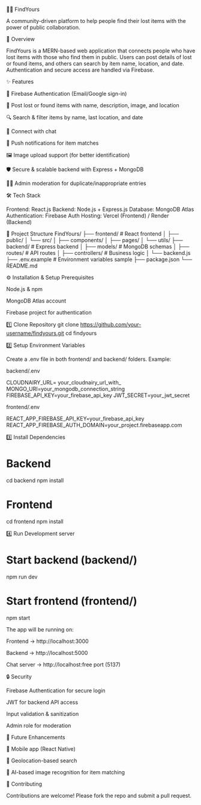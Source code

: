 
🕵️‍♂️ FindYours

A community-driven platform to help people find their lost items with the power of public collaboration.

🚀 Overview

FindYours is a MERN-based web application that connects people who have lost items with those who find them in public. Users can post details of lost or found items, and others can search by item name, location, and date. Authentication and secure access are handled via Firebase.

✨ Features

🔑 Firebase Authentication (Email/Google sign-in)

📝 Post lost or found items with name, description, image, and location

🔍 Search & filter items by name, last location, and date

💬 Connect with chat

🔔 Push notifications for item matches

🖼️ Image upload support (for better identification)

🛡️ Secure & scalable backend with Express + MongoDB

👩‍💻 Admin moderation for duplicate/inappropriate entries

🛠️ Tech Stack

Frontend: React.js
Backend: Node.js + Express.js
Database: MongoDB Atlas
Authentication: Firebase Auth
Hosting: Vercel (Frontend) / Render (Backend)

📂 Project Structure
FindYours/
├── frontend/               # React frontend
│   ├── public/
│   └── src/
│       ├── components/
│       ├── pages/
│       └── utils/
├── backend/               # Express backend
│   ├── models/           # MongoDB schemas
│   ├── routes/           # API routes
│   ├── controllers/      # Business logic
│   └── backend.js
├── .env.example          # Environment variables sample
├── package.json
└── README.md

⚙️ Installation & Setup
Prerequisites

Node.js & npm

MongoDB Atlas account

Firebase project for authentication

1️⃣ Clone Repository
git clone https://github.com/your-username/findyours.git
cd findyours

2️⃣ Setup Environment Variables

Create a .env file in both frontend/ and backend/ folders. Example:

backend/.env

CLOUDNAIRY_URL= your_cloudnairy_url_with_
MONGO_URI=your_mongodb_connection_string
FIREBASE_API_KEY=your_firebase_api_key
JWT_SECRET=your_jwt_secret


frontend/.env

REACT_APP_FIREBASE_API_KEY=your_firebase_api_key
REACT_APP_FIREBASE_AUTH_DOMAIN=your_project.firebaseapp.com

3️⃣ Install Dependencies
# Backend
cd backend
npm install

# Frontend
cd frontend
npm install

4️⃣ Run Development server
# Start backend (backend/)
npm run dev

# Start frontend (frontend/)
npm start


The app will be running on:

Frontend → http://localhost:3000

Backend → http://localhost:5000

Chat server → http://localhost:free port (5137)

🔒 Security

Firebase Authentication for secure login

JWT for backend API access

Input validation & sanitization

Admin role for moderation

🌟 Future Enhancements

📱 Mobile app (React Native)

📍 Geolocation-based search

🤖 AI-based image recognition for item matching

🤝 Contributing

Contributions are welcome! Please fork the repo and submit a pull request.


